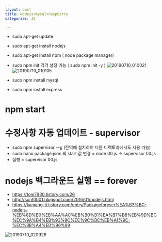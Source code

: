 ```yaml
---
layout: post
title: Nodejs+mysql+Raspberry
categories: JS

---
```



* sudo apt-get update
* sudo apt-get install nodejs
* sudo apt-get install npm ( node package manager)

* sudo npm init 각각 설정 가능 ( sudo npm init -y )
![20190710_010021](https://user-images.githubusercontent.com/47915302/60904590-4066d100-a2ae-11e9-9523-4c0428338d71.png)
![20190710_010105](https://user-images.githubusercontent.com/47915302/60904660-5bd1dc00-a2ae-11e9-8ed7-7a7a933a5a60.png)


* sudo npm install mysql 
* sudo npm install express

# npm start 




# 수정사항 자동 업데이트 - supervisor
* sudo npm supervisor --g (전역에 설치하여 다른 디렉토리에서도 사용 가능)
* sudo nano package.json 의 start 값 변경 = node  00.js -> supervisor 00.js
* 실행 = supervisor 00.js 



# nodejs 백그라운드 실행   == forever
- https://tom7930.tistory.com/26
- http://son10001.blogspot.com/2016/01/nodejs.html
- https://kamang-it.tistory.com/entry/Packageforever%EA%B3%BC-nodejs-%EB%8D%B0%EB%AA%AC%EB%B0%B1%EA%B7%B8%EB%9D%BC%EC%9A%B4%EB%93%9C%EC%9C%BC%EB%A1%9C-%EC%8B%A4%ED%96%89

![20190710_020928](https://user-images.githubusercontent.com/47915302/60908894-e5d27280-a2b7-11e9-8090-90eba025f5d1.png)
